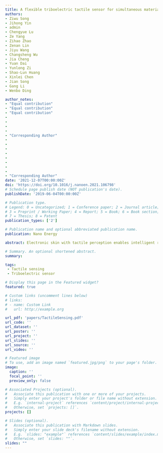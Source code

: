 ```yaml
---
title: A flexible triboelectric tactile sensor for simultaneous material and texture recognition
authors: 
- Ziwu Song
- Jihong Yin
- admin
- Chengyue Lu
- Ze Yang
- Zihao Zhao
- Zenan Lin
- Jiyu Wang
- Changsheng Wu
- Jia Cheng
- Yuan Dai
- Yunlong Zi
- Shao-Lun Huang
- Xinlei Chen
- Jian Song
- Gang Li
- Wenbo Ding

author_notes:
- "Equal contribution"
- "Equal contribution"
- "Equal contribution"
-
-
-
-
- "Corresponding Author"
-
-
-
-
-
-
- 
-
- "Corresponding Author"
date: '2021-12-07T00:00:00Z'
doi: 'https://doi.org/10.1016/j.nanoen.2021.106798'
# Schedule page publish date (NOT publication's date).
publishDate: '2019-06-04T00:00:00Z'

# Publication type.
# Legend: 0 = Uncategorized; 1 = Conference paper; 2 = Journal article;
# 3 = Preprint / Working Paper; 4 = Report; 5 = Book; 6 = Book section;
# 7 = Thesis; 8 = Patent
publication_types: ['2']

# Publication name and optional abbreviated publication name.
publication: Nano Energy

abstract: Electronic skin with tactile perception enables intelligent robots and prostheses to perform dexterous manipu- lation and natural interaction with the human and surroundings. However, using single tactile sensing mecha- nism to simultaneously percept geometry features and materials properties remains a challenge due to the bottleneck of signal decoupling. Herein, we report the MTSensing system – a wireless and fully-integrated tactile sensing system that can simultaneously recognize materials and textures based on a single flexible triboelectric sensor. The proposed triboelectric sensor converts touch into electrical signals and meanwhile, the signal pro- cessing pipeline decouples the signals into macro/micro features and feeds them into the corresponding deep learning models, which simultaneously predict the materials and textures of the contacted objects with the ac- curacies of 99.07% and 99.32%, respectively. The systematic integration of MTSensing hopes to pave the way for deploying low-cost and scalable electronic skin with multi-functional perceptions.

# Summary. An optional shortened abstract.
summary: 

tags:
 - Tactile sensing
 - Triboelectric sensor

# Display this page in the Featured widget?
featured: true

# Custom links (uncomment lines below)
# links:
# - name: Custom Link
#   url: http://example.org

url_pdf: 'papers/TactileSensing.pdf'
url_code: ''
url_dataset: ''
url_poster: ''
url_project: ''
url_slides: ''
url_source: ''
url_video: ''

# Featured image
# To use, add an image named `featured.jpg/png` to your page's folder.
image:
  caption: ''
  focal_point: ''
  preview_only: false

# Associated Projects (optional).
#   Associate this publication with one or more of your projects.
#   Simply enter your project's folder or file name without extension.
#   E.g. `internal-project` references `content/project/internal-project/index.md`.
#   Otherwise, set `projects: []`.
projects: []

# Slides (optional).
#   Associate this publication with Markdown slides.
#   Simply enter your slide deck's filename without extension.
#   E.g. `slides: "example"` references `content/slides/example/index.md`.
#   Otherwise, set `slides: ""`.
slides: ""
---
```

